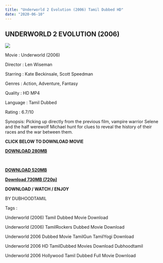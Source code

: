```yaml
---
title: "Underworld 2 Evolution (2006) Tamil Dubbed HD"
date: "2020-06-10"
---
```


## UNDERWORLD 2 EVOLUTION (2006) 

[![](https://1.bp.blogspot.com/-SjF5_4y4Wp0/XuDfWkmv4-I/AAAAAAAABac/kLOEmWzjcDUs8XrrBuLfwKpiKvEnad1lACNcBGAsYHQ/s640/d90f8b5ac42c05847881da4ab8549437.jpg)](https://1.bp.blogspot.com/-SjF5_4y4Wp0/XuDfWkmv4-I/AAAAAAAABac/kLOEmWzjcDUs8XrrBuLfwKpiKvEnad1lACNcBGAsYHQ/s1600/d90f8b5ac42c05847881da4ab8549437.jpg)

Movie : Underworld (2006)

Director : Len Wiseman

Starring : Kate Beckinsale, Scott Speedman

Genres : Action, Adventure, Fantasy

Quality : HD MP4

Language : Tamil Dubbed

Rating : 6.7/10

  

Synopsis: Picking up directly from the previous film, vampire warrior Selene and the half werewolf Michael hunt for clues to reveal the history of their races and the war between them.

  

  

**CLICK BELOW TO DOWNLOAD MOVIE**

**[DOWNLOAD 280MB](https://oncehelp.com/Underworld2-280MB)**

**[  
](https://oncehelp.com/Underworld2-550-MB)**

**[DOWNLOAD 520MB](https://oncehelp.com/Underworld2-550-MB)**

  

**[Download 730MB (720p)](https://oncehelp.com/Underworld2-730-MB)**

  

  

**DOWNLOAD / WATCH / ENJOY**

  

BY DUBHOODTAMIL

Tags :

Underworld (2006) Tamil Dubbed Movie Download

  

Underworld (2006) TamilRockers Dubbed Movie Download

  

Underworld 2006 Dubbed Movie TamilGun TamilYogi Download

  

Underworld 2006 HD TamilDubbed Movies Download Dubhoodtamil

  

Underworld 2006 Hollywood Tamil Dubbed Full Movie Download
